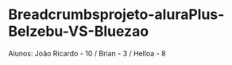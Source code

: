 # Breadcrumbsprojeto-aluraPlus-Belzebu-VS-Bluezao
Alunos:
João Ricardo - 10 /
Brian - 3 /
Helloa - 8
